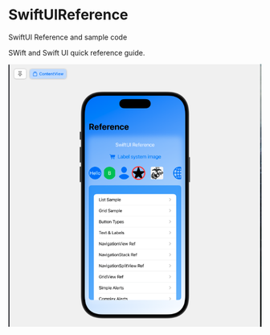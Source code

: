 # SwiftUIReference
SwiftUI Reference and sample code
<br>

SWift and Swift UI quick reference guide.

<!--  
![Alt text](/screens/gridScreen.png) ![Alt text](/screens/detailScreen.png) 
![Alt text](/screens/safariUikitView.png)
-->

<p align="center">
  <img src="/Screens/SwiftUIRef.png" alt="SwiftUI Reference" width="600">
</p>
